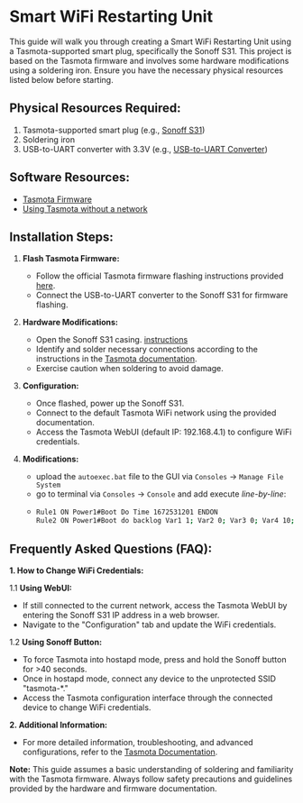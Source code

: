 # Smart WiFi Restarting Unit

This guide will walk you through creating a Smart WiFi Restarting Unit using a Tasmota-supported smart plug, specifically the Sonoff S31. This project is based on the Tasmota firmware and involves some hardware modifications using a soldering iron. Ensure you have the necessary physical resources listed below before starting.

## Physical Resources Required:

1. Tasmota-supported smart plug (e.g., [Sonoff S31](https://a.co/d/egYRv0p))
2. Soldering iron
3. USB-to-UART converter with 3.3V (e.g., [USB-to-UART Converter](https://a.co/d/6l37PIg))

## Software Resources:

- [Tasmota Firmware](https://ota.tasmota.com/tasmota/)
- [Using Tasmota without a network](https://world.hey.com/goekesmi/using-tasmota-without-a-network-a-post-preserved-from-the-past-303b26f0)

## Installation Steps:

1. **Flash Tasmota Firmware:**
   - Follow the official Tasmota firmware flashing instructions provided [here](https://ota.tasmota.com/tasmota/).
   - Connect the USB-to-UART converter to the Sonoff S31 for firmware flashing.

2. **Hardware Modifications:**
   - Open the Sonoff S31 casing. [instructions](https://tasmota.github.io/docs/devices/Sonoff-S31/)
   - Identify and solder necessary connections according to the instructions in the [Tasmota documentation](https://ota.tasmota.com/tasmota/).
   - Exercise caution when soldering to avoid damage.

3. **Configuration:**
   - Once flashed, power up the Sonoff S31.
   - Connect to the default Tasmota WiFi network using the provided documentation.
   - Access the Tasmota WebUI (default IP: 192.168.4.1) to configure WiFi credentials.

4. **Modifications:**
   - upload the `autoexec.bat` file to the GUI via `Consoles` -> `Manage File System`
   - go to terminal via `Consoles` -> `Console` and add execute *line-by-line*:
   - ```bash
     Rule1 ON Power1#Boot Do Time 1672531201 ENDON
     Rule2 ON Power1#Boot do backlog Var1 1; Var2 0; Var3 0; Var4 10; Var5 10; ENDON ON Time#Minute|%Var5% DO backlog LedState 0; Var; Delay 100; Ping4 8.8.8.8; ENDON ON Ping#8.8.8.8#Success==0 DO backlog Var5 %Var4%; Power1 0; Delay 40; Power1 1; Add2 1; Var3 %timestamp%; ENDON ON Ping#8.8.8.8#Success>0 DO backlog LedState 1; Var5 %Var1%; ENDON
     ```

## Frequently Asked Questions (FAQ):

**1. How to Change WiFi Credentials:**

   1.1 **Using WebUI:**
   - If still connected to the current network, access the Tasmota WebUI by entering the Sonoff S31 IP address in a web browser.
   - Navigate to the "Configuration" tab and update the WiFi credentials.

   1.2 **Using Sonoff Button:**
   - To force Tasmota into hostapd mode, press and hold the Sonoff button for >40 seconds.
   - Once in hostapd mode, connect any device to the unprotected SSID "tasmota-*."
   - Access the Tasmota configuration interface through the connected device to change WiFi credentials.

**2. Additional Information:**
   - For more detailed information, troubleshooting, and advanced configurations, refer to the [Tasmota Documentation](https://ota.tasmota.com/tasmota/).

**Note:** This guide assumes a basic understanding of soldering and familiarity with the Tasmota firmware. Always follow safety precautions and guidelines provided by the hardware and firmware documentation.
